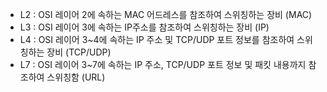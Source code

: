 - L2 : OSI 레이어 2에 속하는 MAC 어드레스를 참조하여 스위칭하는 장비 (MAC)
- L3 : OSI 레이어 3에 속하는 IP주소를 참조하여 스위칭하는 장비 (IP)
- L4 : OSI 레이어 3~4에 속하는 IP 주소 및 TCP/UDP 포트 정보를 참조하여 스위칭하는 장비 (TCP/UDP)
- L7 : OSI 레이어 3~7에 속하는 IP 주소, TCP/UDP 포트 정보 및 패킷 내용까지 참조하여 스위칭함 (URL)

